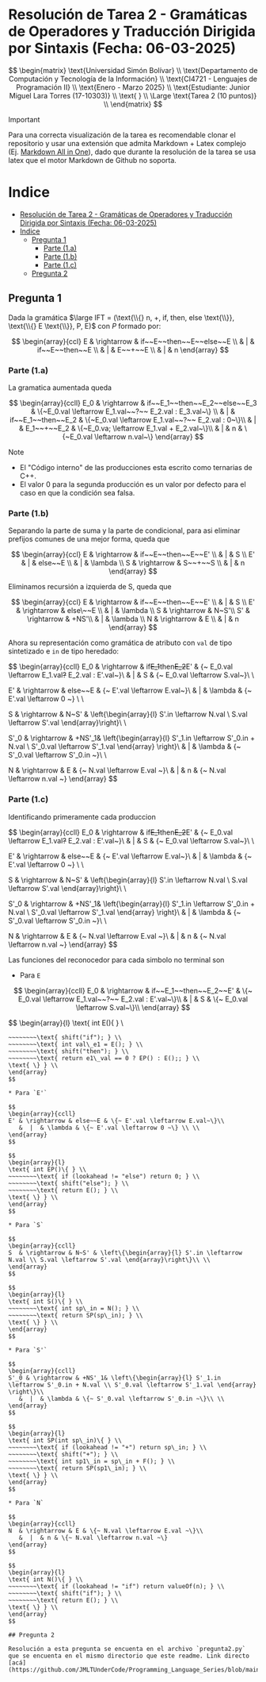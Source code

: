 # Resolución de Tarea 2 - Gramáticas de Operadores y Traducción Dirigida por Sintaxis (Fecha: 06-03-2025)

$$
\begin{matrix}
\text{Universidad Simón Bolívar} \\
\text{Departamento de Computación y Tecnología de la Información} \\
\text{CI4721 - Lenguajes de Programación II} \\
\text{Enero - Marzo 2025} \\
\text{Estudiante: Junior Miguel Lara Torres (17-10303)} \\
\text{ } \\
\Large \text{Tarea 2 (10 puntos)} \\
\end{matrix}
$$

>[!IMPORTANT]
> Para una correcta visualización de la tarea es recomendable clonar el repositorio y usar una extensión que admita Markdown + Latex complejo (Ej. [Markdown All in One](https://marketplace.visualstudio.com/items?itemName=yzhang.markdown-all-in-one)), dado que durante la resolución de la tarea se usa latex que el motor Markdown de Github no soporta.

# Indice
- [Resolución de Tarea 2 - Gramáticas de Operadores y Traducción Dirigida por Sintaxis (Fecha: 06-03-2025)](#resolución-de-tarea-2---gramáticas-de-operadores-y-traducción-dirigida-por-sintaxis-fecha-06-03-2025)
- [Indice](#indice)
	- [Pregunta 1](#pregunta-1)
		- [Parte (1.a)](#parte-1a)
		- [Parte (1.b)](#parte-1b)
		- [Parte (1.c)](#parte-1c)
	- [Pregunta 2](#pregunta-2)


## Pregunta 1
Dada la gramática $\large IFT = (\text{\\{} n, +, if, then, else \text{\\}}, \text{\\{} E \text{\\}}, P, E)$ con $P$ formado por:

$$
\begin{array}{ccl}
E & \rightarrow & if~~E~~then~~E~~else~~E \\
  &  |  & if~~E~~then~~E \\
  &  |  & E~~+~~E \\
  &  |  & n 
\end{array}
$$

### Parte (1.a)

La gramatica aumentada queda

$$
\begin{array}{ccll}
E_0 & \rightarrow & if~~E_1~~then~~E_2~~else~~E_3 & \{~E_0.val \leftarrow E_1.val~~?~~ E_2.val : E_3.val~\} \\
  &  |  & if~~E_1~~then~~E_2 & \{~E_0.val \leftarrow E_1.val~~?~~ E_2.val : 0~\}\\
  &  |  & E_1~~+~~E_2 & \{~E_0.va; \leftarrow E_1.val + E_2.val~\}\\
  &  |  & n & \{~E_0.val \leftarrow n.val~\}
\end{array}
$$

>[!NOTE]
> * El "Código interno" de las producciones esta escrito como ternarias de C++.
> * El valor 0 para la segunda producción es un valor por defecto para el caso en que la condición sea falsa.

### Parte (1.b)

Separando la parte de suma y la parte de condicional, para asi
eliminar prefijos comunes de una mejor forma, queda que

$$
\begin{array}{ccl}
E  & \rightarrow & if~~E~~then~~E~~E' \\
   &  |  & S \\
E' &  |  & else~~E \\
   &  |  & \lambda \\
S  &  \rightarrow & S~~+~~S \\
   &  |  & n 
\end{array}
$$

Eliminamos recursión a izquierda de S, queda que

$$
\begin{array}{ccl}
E  & \rightarrow & if~~E~~then~~E~~E' \\
   &  |  & S \\
E' & \rightarrow & else\~~E \\
   &  |  & \lambda \\
S  & \rightarrow & N~S'\\
S' & \rightarrow & +NS'\\
   &  |  & \lambda \\
N  & \rightarrow & E \\
   &  |  & n
\end{array}
$$

Ahora su representación como gramática de atributo con
`val` de tipo sintetizado e `in` de tipo heredado:

$$
\begin{array}{ccll}
E_0 & \rightarrow & if~~E_1~~then~~E_2~~E' & \{~ E_0.val \leftarrow E_1.val~~?~~ E_2.val : E'.val~\}\\
   &  |  & S & \{~ E_0.val \leftarrow S.val~\}\\ \\

E' & \rightarrow & else~~E & \{~ E'.val \leftarrow E.val~\}\\
   &  |  & \lambda & \{~ E'.val \leftarrow 0 ~\} \\ \\

S  & \rightarrow & N~S' & \left\{\begin{array}{l} S'.in \leftarrow N.val \\ S.val \leftarrow S'.val \end{array}\right\}\\ \\

S'_0 & \rightarrow & +NS'_1& \left\{\begin{array}{l} S'_1.in \leftarrow S'_0.in + N.val \\ S'_0.val \leftarrow S'_1.val \end{array} \right\}\\
   &  |  & \lambda & \{~ S'_0.val \leftarrow S'_0.in ~\}\\ \\

N  & \rightarrow & E & \{~ N.val \leftarrow E.val ~\}\\
   &  |  & n & \{~ N.val \leftarrow n.val ~\}
\end{array}
$$

### Parte (1.c)

Identificando primeramente cada produccion

$$
\begin{array}{ccll}
E_0 & \rightarrow & if~~E_1~~then~~E_2~~E' & \{~ E_0.val \leftarrow E_1.val~~?~~ E_2.val : E'.val~\}\\
   &  |  & S & \{~ E_0.val \leftarrow S.val~\}\\ \\

E' & \rightarrow & else~~E & \{~ E'.val \leftarrow E.val~\}\\
   &  |  & \lambda & \{~ E'.val \leftarrow 0 ~\} \\ \\

S  & \rightarrow & N~S' & \left\{\begin{array}{l} S'.in \leftarrow N.val \\ S.val \leftarrow S'.val \end{array}\right\}\\ \\

S'_0 & \rightarrow & +NS'_1& \left\{\begin{array}{l} S'_1.in \leftarrow S'_0.in + N.val \\ S'_0.val \leftarrow S'_1.val \end{array} \right\}\\
   &  |  & \lambda & \{~ S'_0.val \leftarrow S'_0.in ~\}\\ \\

N  & \rightarrow & E & \{~ N.val \leftarrow E.val ~\}\\
   &  |  & n & \{~ N.val \leftarrow n.val ~\}
\end{array}
$$

Las funciones del reconocedor para cada simbolo no terminal son

* Para `E`

$$
\begin{array}{ccll}
E_0 & \rightarrow & if~~E_1~~then~~E_2~~E' & \{~ E_0.val \leftarrow E_1.val~~?~~ E_2.val : E'.val~\}\\
   &  |  & S & \{~ E_0.val \leftarrow S.val~\}\\
\end{array}
$$

$$
\begin{array}{l}
\text{ int E()\{ } \\
~~~~~~~~\text{ if (lookahead != "if") return S(); } \\
~~~~~~~~\text{ shift("if"); } \\
~~~~~~~~\text{ int val\_e1 = E(); } \\
~~~~~~~~\text{ shift("then"); } \\
~~~~~~~~\text{ return e1\_val == 0 ? EP() : E();; } \\
\text{ \} } \\
\end{array}
$$

* Para `E'`

$$
\begin{array}{ccll}
E' & \rightarrow & else~~E & \{~ E'.val \leftarrow E.val~\}\\
   &  |  & \lambda & \{~ E'.val \leftarrow 0 ~\} \\ \\
\end{array}
$$

$$
\begin{array}{l}
\text{ int EP()\{ } \\
~~~~~~~~\text{ if (lookahead != "else") return 0; } \\
~~~~~~~~\text{ shift("else"); } \\
~~~~~~~~\text{ return E(); } \\
\text{ \} } \\
\end{array}
$$

* Para `S`

$$
\begin{array}{ccll}
S  & \rightarrow & N~S' & \left\{\begin{array}{l} S'.in \leftarrow N.val \\ S.val \leftarrow S'.val \end{array}\right\}\\ \\
\end{array}
$$

$$
\begin{array}{l}
\text{ int S()\{ } \\
~~~~~~~~\text{ int sp\_in = N(); } \\
~~~~~~~~\text{ return SP(sp\_in); } \\
\text{ \} } \\
\end{array}
$$

* Para `S'`

$$
\begin{array}{ccll}
S'_0 & \rightarrow & +NS'_1& \left\{\begin{array}{l} S'_1.in \leftarrow S'_0.in + N.val \\ S'_0.val \leftarrow S'_1.val \end{array} \right\}\\
   &  |  & \lambda & \{~ S'_0.val \leftarrow S'_0.in ~\}\\ \\
\end{array}
$$

$$
\begin{array}{l}
\text{ int SP(int sp\_in)\{ } \\
~~~~~~~~\text{ if (lookahead != "+") return sp\_in; } \\
~~~~~~~~\text{ shift("+"); } \\
~~~~~~~~\text{ int sp1\_in = sp\_in + F(); } \\
~~~~~~~~\text{ return SP(sp1\_in); } \\
\text{ \} } \\
\end{array}
$$

* Para `N`

$$
\begin{array}{ccll}
N  & \rightarrow & E & \{~ N.val \leftarrow E.val ~\}\\
   &  |  & n & \{~ N.val \leftarrow n.val ~\}
\end{array}
$$

$$
\begin{array}{l}
\text{ int N()\{ } \\
~~~~~~~~\text{ if (lookahead != "if") return valueOf(n); } \\
~~~~~~~~\text{ shift("if"); } \\
~~~~~~~~\text{ return E(); } \\
\text{ \} } \\
\end{array}
$$

## Pregunta 2

Resolución a esta pregunta se encuenta en el archivo `pregunta2.py` que se encuenta en el mismo directorio que este readme. Link directo [acá](https://github.com/JMLTUnderCode/Programming_Language_Series/blob/main/Lenguajes_II/Tarea_2/pregunta2.py).



